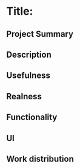# Title:

## Project Summary


## Description


## Usefulness


## Realness


## Functionality


## UI


## Work distribution

